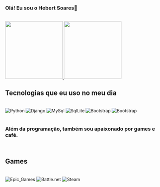 
### Olá! Eu sou o Hebert Soares👋
<br>
<a href="https://github.com/HebertFsoares">
  <img height="185em" src = "https://github-readme-stats.vercel.app/api?username=HebertFSoares&show_icons=true&theme=dark" />
  <img height="185em" src = "https://github-readme-stats.vercel.app/api/top-langs/?username=HebertFSoares&hide_progress=true&theme=dark&hide_border=false&&layout=compact)](https://github.com/anuraghazra/github-readme-stats)" />
</a>

## Tecnologias que eu uso no meu dia
<div style="display: inline_block"><br/>
    <img align="center" alt="Python" src="https://img.shields.io/badge/Python-14354C?style=for-the-badge&logo=python&logoColor=white"/>
    <img align="center" alt="Django" src="https://img.shields.io/badge/Django-092E20?style=for-the-badge&logo=django&logoColor=white"/>
    <img align="center" alt="MySql" src="https://img.shields.io/badge/MySQL-00000F?style=for-the-badge&logo=mysql&logoColor=white"/>
    <img align="center" alt="SqlLite" src="https://img.shields.io/badge/SQLite-07405E?style=for-the-badge&logo=sqlite&logoColor=white"/>
    <img align="center" alt="Bootstrap" src="https://img.shields.io/badge/Bootstrap-563D7C?style=for-the-badge&logo=bootstrap&logoColor=white"/>
    <img align="center" alt="Bootstrap" src="https://img.shields.io/badge/Heroku-430098?style=for-the-badge&logo=heroku&logoColor=white"/>

</div><br>


###

### Além da programação, também sou apaixonado por games e café.

<br>

## Games
   <div style="display: inline_block"><br/>
    <img align="center" alt="Epic_Games" src="https://img.shields.io/badge/Epic%20Games-313131?style=for-the-badge&logo=Epic%20Games&logoColor=white"/>
    <img align="center" alt="Battle.net" src="https://img.shields.io/badge/Battle.net-000?style=for-the-badge&logo=battle.net&logoColor=148EFF"/>
    <img align="center" alt="Steam" src="https://img.shields.io/badge/Steam-000000?style=for-the-badge&logo=steam&logoColor=white"/>
    

</div><br>


  



